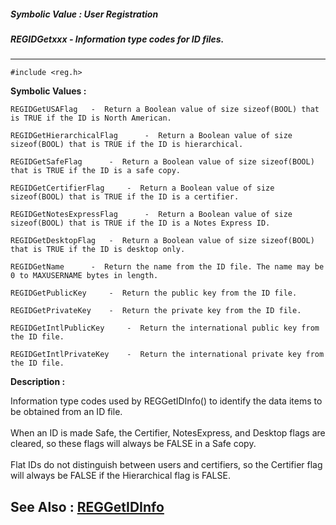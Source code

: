 ##### Symbolic Value : User Registration
##### REGIDGetxxx - Information type codes for ID files.
---
```
#include <reg.h>
```

**Symbolic Values :**

	REGIDGetUSAFlag	  -  Return a Boolean value of size sizeof(BOOL) that is TRUE if the ID is North American.

	REGIDGetHierarchicalFlag	  -  Return a Boolean value of size sizeof(BOOL) that is TRUE if the ID is hierarchical.

	REGIDGetSafeFlag	  -  Return a Boolean value of size sizeof(BOOL) that is TRUE if the ID is a safe copy.

	REGIDGetCertifierFlag	  -  Return a Boolean value of size sizeof(BOOL) that is TRUE if the ID is a certifier.

	REGIDGetNotesExpressFlag	  -  Return a Boolean value of size sizeof(BOOL) that is TRUE if the ID is a Notes Express ID.

	REGIDGetDesktopFlag	  -  Return a Boolean value of size sizeof(BOOL) that is TRUE if the ID is desktop only.

	REGIDGetName	  -  Return the name from the ID file. The name may be 0 to MAXUSERNAME bytes in length.

	REGIDGetPublicKey	  -  Return the public key from the ID file.

	REGIDGetPrivateKey	  -  Return the private key from the ID file.

	REGIDGetIntlPublicKey	  -  Return the international public key from the ID file.

	REGIDGetIntlPrivateKey	  -  Return the international private key from the ID file.


**Description :**

Information type codes used by REGGetIDInfo() to identify the data items to be obtained from an ID file.<br>
<br>
When an ID is made Safe, the Certifier, NotesExpress, and Desktop flags are cleared, so these flags will always be FALSE in a Safe copy.<br>
<br>
Flat IDs do not distinguish between users and certifiers, so the Certifier flag will always be FALSE if the Hierarchical flag is FALSE.


**See Also :**
[REGGetIDInfo](/domino-c-api-docs/reference/Func/REGGetIDInfo)
---
